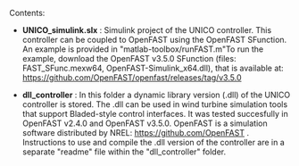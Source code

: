 Contents: 
- **UNICO_simulink.slx** :    Simulink project of the UNICO controller. This controller can be coupled to OpenFAST
using the OpenFAST SFunction. An example is provided in "matlab-toolbox/runFAST.m"To run the example, download the
OpenFAST v3.5.0 SFunction (files: FAST_SFunc.mexw64, OpenFAST-Simulink_x64.dll), that is available at: https://github.com/OpenFAST/openfast/releases/tag/v3.5.0
						
- **dll_controller** :	In this folder a dynamic library version (.dll) of the UNICO controller is stored. 
The .dll can be used in wind turbine simulation tools that support Bladed-style control interfaces. It was
tested succesfully in OpenFAST v2.4.0 and OpenFAST v3.5.0. OpenFAST is a simulation software distributed
by NREL: https://github.com/OpenFAST . Instructions to use and compile the .dll version of the controller
are in a separate "readme" file within the "dll_controller" folder. 
